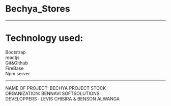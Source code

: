  # Bechya_Stores
 
 -------------------------------------------------------------
 
# Technology used:
Bootstrap<br>
reactjs<br>
Git&Github<br>
FireBase<br>
Npm server<br>

-------------------------------------------------------------
NAME OF PROJECT: BECHYA PROJECT STOCK<br>
ORGANIZATION:  BENNAVI SOFTSOLUTIONS<br>
DEVELOPPERS :  LEVIS CHISIRA & BENSON ALWANGA
